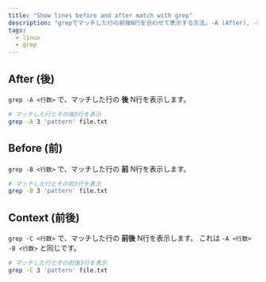 ```yaml
---
title: "Show lines before and after match with grep"
description: "grepでマッチした行の前後N行を合わせて表示する方法。-A (After), -B (Before), -C (Context)オプションを使用する。"
tags:
  - linux
  - grep
---
```


## After (後)

`grep -A <行数>` で、マッチした行の **後** N行を表示します。

```bash
# マッチした行とその後3行を表示
grep -A 3 'pattern' file.txt
```

## Before (前)

`grep -B <行数>` で、マッチした行の **前** N行を表示します。

```bash
# マッチした行とその前3行を表示
grep -B 3 'pattern' file.txt
```

## Context (前後)

`grep -C <行数>` で、マッチした行の **前後** N行を表示します。
これは `-A <行数> -B <行数>` と同じです。

```bash
# マッチした行とその前後3行を表示
grep -C 3 'pattern' file.txt
```
